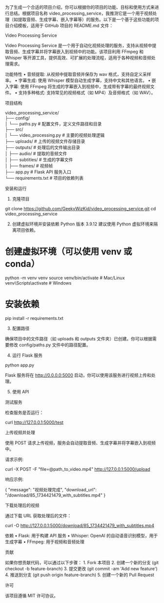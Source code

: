 为了生成一个合适的项目介绍，你可以根据你的项目的功能、目标和使用方式来进行总结。根据项目名称 video_processing_service，我推测它是一个用于视频处理（如提取音频、生成字幕、嵌入字幕等）的服务。以下是一个基于这些功能的项目介绍模板，适用于 GitHub 项目的 README.md 文件：

Video Processing Service

Video Processing Service 是一个用于自动化视频处理的服务，支持从视频中提取音频、生成字幕并将字幕嵌入到视频中的功能。该项目利用 FFmpeg 和 Whisper 等开源工具，提供高效、可扩展的处理流程，适用于各种视频和音频处理需求。

功能特性
	•	音频提取: 从视频中提取音频并保存为 wav 格式，支持自定义采样率。
	•	字幕生成: 使用 Whisper 模型自动生成字幕，支持中文和其他语言。
	•	嵌入字幕: 使用 FFmpeg 将生成的字幕嵌入到视频中，生成带有字幕的最终视频文件。
	•	支持多种格式: 支持常见的视频格式（如 MP4）及音频格式（如 WAV）。

项目结构

video_processing_service/  
├── config/  
│   └── paths.py                # 配置文件，定义文件路径和目录  
├── src/  
│   └── video_processing.py     # 主要的视频处理逻辑  
├── uploads/                    # 上传的视频文件存储目录  
├── outputs/                    # 处理后的文件输出目录  
│   ├── audio/                  # 提取的音频文件  
│   ├── subtitles/              # 生成的字幕文件  
│   ├── frames/                 # 视频帧  
├── app.py                       # Flask API 服务入口  
└── requirements.txt            # 项目的依赖列表  
  
安装和运行

1. 克隆项目

git clone https://github.com/GeekyWizKid/video_processing_service.git
cd video_processing_service

2. 创建虚拟环境并安装依赖
Python 版本 3.9.12
建议使用 Python 虚拟环境来隔离项目依赖。

# 创建虚拟环境（可以使用 venv 或 conda）
python -m venv venv
source venv/bin/activate  # Mac/Linux
venv\Scripts\activate  # Windows

# 安装依赖
pip install -r requirements.txt

3. 配置路径

确保项目中的文件路径（如 uploads 和 outputs 文件夹）已创建。你可以根据需要修改 config/paths.py 文件中的路径配置。

4. 运行 Flask 服务

python app.py

Flask 服务将在 http://0.0.0.0:5000 启动，你可以使用该服务进行视频上传和处理。

5. 使用 API

测试服务

检查服务是否运行：

curl http://127.0.0.1:5000/test

上传视频并处理

使用 POST 请求上传视频，服务会自动提取音频、生成字幕并将字幕嵌入到视频中。

请求示例:

curl -X POST -F "file=@path_to_video.mp4" http://127.0.0.1:5000/upload

响应示例:

{
  "message": "视频处理完成",
  "download_url": "/download/85_1734421479_with_subtitles.mp4"
}

下载处理后的视频

通过下载 URL 获取处理后的文件：

curl -O http://127.0.0.1:5000/download/85_1734421479_with_subtitles.mp4

依赖
	•	Flask: 用于构建 API 服务
	•	Whisper: OpenAI 的自动语音识别模型，用于生成字幕
	•	FFmpeg: 用于视频和音频处理

贡献

如果你想贡献代码，可以通过以下步骤：
	1.	Fork 本项目
	2.	创建一个新的分支 (git checkout -b feature-branch)
	3.	提交更改 (git commit -am 'Add new feature')
	4.	推送到分支 (git push origin feature-branch)
	5.	创建一个新的 Pull Request

许可

该项目遵循 MIT 许可协议。

